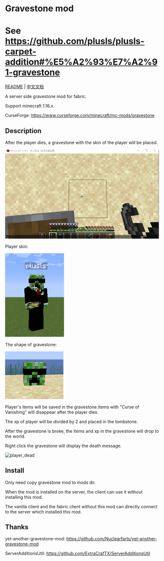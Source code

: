 # Gravestone mod

# See https://github.com/plusls/plusls-carpet-addition#%E5%A2%93%E7%A2%91-gravestone

[README](README.md) | [中文文档](README_zh.md)

A server side gravestone mod for fabric.

Support minecraft 1.16.x.

CurseForge: https://www.curseforge.com/minecraft/mc-mods/gravestone


## Description

After the player dies, a gravestone with the skin of the player will be placed.

![player_dead](./doc/player_dead.gif)

Player skin:

![skin](./doc/skin.png)

The shape of gravestone:

![skin](./doc/gravestone.png)

Player's items will be saved in the gravestone.Items with "Curse of Vanishing" will disappear after the player dies.

The xp of player will be divided by 2 and placed in the tombstone.

After the gravestone is broke, the items and xp in the gravestone will drop to the world.

Right click the gravestone will display the death message.

![player_dead](./doc/break_gravestone.gif)


## Install

Only need copy gravestone mod to mods dir.

When the mod is installed on the server, the client can use it without installing this mod.

The vanilla client and the fabric client without this mod can directly connect to the server which installed this mod.


## Thanks

yet-another-gravestone-mod: https://github.com/Nuclearfarts/yet-another-gravestone-mod

ServerAdditionsUtil: https://github.com/ExtraCrafTX/ServerAdditionsUtil
